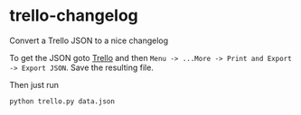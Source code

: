 # trello-changelog
Convert a Trello JSON to a nice changelog

To get the JSON goto [Trello](trello.com) and then ```Menu -> ...More -> Print and Export -> Export JSON```. Save the resulting file.

Then just run

```bash
python trello.py data.json
```